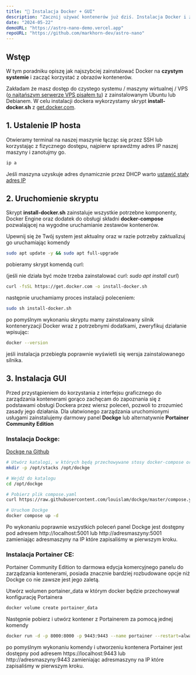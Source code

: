 ```yaml
---
title: "🐳 Instalacja Docker + GUI"
description: "Zacznij używać kontenerów już dziś. Instalacja Docker i zarządzanie z GUI"
date: "2024-05-22"
demoURL: "https://astro-nano-demo.vercel.app"
repoURL: "https://github.com/markhorn-dev/astro-nano"
---
```


## Wstęp

W tym poradniku opiszę jak najszybciej zainstalować Docker na **czystym systemie** i zacząć korzystać z obrazów kontenerów. 

Zakładam że masz dostęp do czystego systemu / maszyny wirtualnej / VPS ([o najtańszym serwerze VPS pisałem tu](../kolekcje/tanie-hostingi#najta%C5%84szy-serwer-vps)) z zainstalowanym Ubuntu lub Debianem. W celu instalacji dockera wykorzystamy skrypt **install-docker.sh** z [get.docker.com](https://get.docker.com/).

## 1. Ustalenie IP hosta

Otwieramy terminal na naszej maszynie łącząc się przez SSH lub korzystając z fizycznego dostępu, najpierw sprawdźmy adres IP naszej maszyny i zanotujmy go.

```sh
ip a
```

Jeśli maszyna uzyskuje adres dynamicznie przez DHCP warto [ustawić stały adres IP](https://porady-it.pl/linux/linux-ustawic-statyczny-adres-ip-poziomu-konsoli/)

## 2. Uruchomienie skryptu

Skrypt **install-docker.sh** zainstaluje wszystkie potrzebne komponenty, Docker Engine oraz dodatek do obsługi składni **docker-compose** pozwalającej na wygodne uruchamianie zestawów kontenerów.

Upewnij się że Twój system jest aktualny oraz w razie potrzeby zaktualizuj go uruchamiając komendy

```sh
sudo apt update -y && sudo apt full-upgrade
```

pobieramy skrypt komendą curl: 

(jeśli nie działa być może trzeba zainstalować curl: *sudo apt install curl*)

```sh
curl -fsSL https://get.docker.com -o install-docker.sh
```

następnie uruchamiamy proces instalacji poleceniem:

```sh
sudo sh install-docker.sh
```

po pomyślnym wykonaniu skryptu mamy zainstalowany silnik konteneryzacji Docker wraz z potrzebnymi dodatkami, zweryfikuj działanie wpisując:

```sh
docker --version
```

jeśli instalacja przebiegła poprawnie wyświetli się wersja zainstalowanego silnika.

## 3. Instalacja GUI

Przed przystąpieniem do korzystania z interfejsu graficznego do zarządzania kontenerami gorąco zachęcam do zapoznania się z podstawami obsługi Dockera przez wiersz poleceń, pozwoli to zrozumieć zasady jego działania. Dla ułatwionego zarządzania uruchomionymi usługami zainstalujemy darmowy panel **Dockge** lub alternatywnie **Portainer Community Edition**

### Instalacja Dockge:
[Dockge na Github](https://github.com/louislam/dockge)

```sh
# Utwórz katalogi, w których będą przechowywane stosy docker-compose oraz pliki stosu Dockge.
mkdir -p /opt/stacks /opt/dockge

# Wejdź do katalogu
cd /opt/dockge

# Pobierz plik compose.yaml
curl https://raw.githubusercontent.com/louislam/dockge/master/compose.yaml --output compose.yaml

# Uruchom Dockge
docker compose up -d

```

Po wykonaniu poprawnie wszystkich poleceń panel Dockge jest dostępny pod adresem http://localhost:5001 lub http://adresmaszyny:5001 zamieniając adresmaszyny na IP które zapisaliśmy w pierwszym kroku.


### Instalacja Portainer CE:

Portainer Community Edition to darmowa edycja komercyjnego panelu do zarządzania kontenerami, posiada znacznie bardziej rozbudowane opcje niż Dockge co nie zawsze jest jego zaletą.

Utwórz wolumen portainer_data w którym docker będzie przechowywał konfigurację Portainera

```sh
docker volume create portainer_data
```

Następnie pobierz i utwórz kontener z Portainerem za pomocą jednej komendy

```sh
docker run -d -p 8000:8000 -p 9443:9443 --name portainer --restart=always -v /var/run/docker.sock:/var/run/docker.sock -v portainer_data:/data portainer/portainer-ce:latest
```

po pomyślnym wykonaniu komendy i utworzeniu kontenera Portainer jest dostępny pod adresem https://localhost:9443 lub http://adresmaszyny:9443 zamieniając adresmaszyny na IP które zapisaliśmy w pierwszym kroku.
